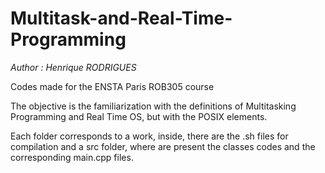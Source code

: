 # Multitask-and-Real-Time-Programming

*Author : Henrique RODRIGUES*

Codes made for the ENSTA Paris ROB305 course

The objective is the familiarization with the definitions of Multitasking Programming and Real Time OS, but with the POSIX elements.

Each folder corresponds to a work, inside, there are the .sh files for compilation and a src folder, where are present the classes codes and the corresponding main.cpp files.
